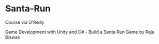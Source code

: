# Santa-Run

Course via O'Reilly

Game Development with Unity and C# - Build a Santa Run Game by Raja Biswas
